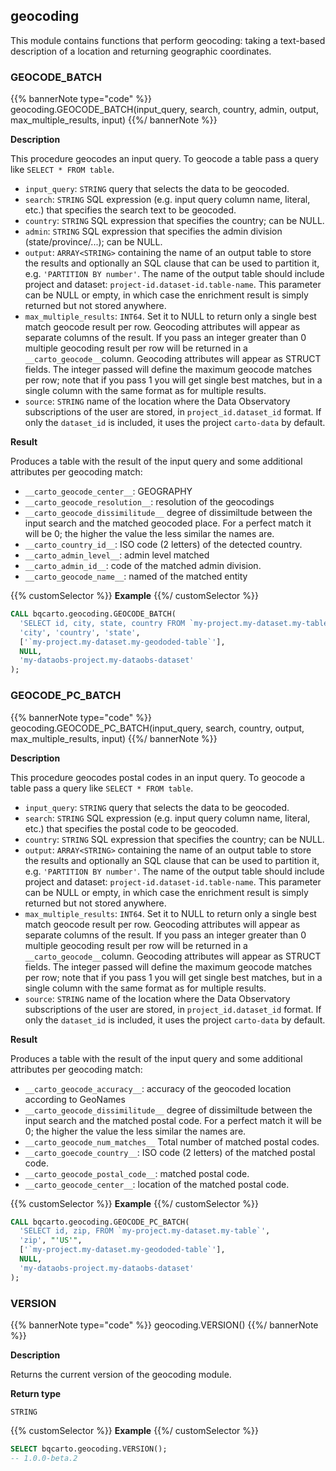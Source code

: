 ## geocoding

<div class="badges"><div class="experimental"></div><div class="advanced"></div></div>

This module contains functions that perform geocoding: taking a text-based description of a location and returning geographic coordinates.

### GEOCODE_BATCH

{{% bannerNote type="code" %}}
geocoding.GEOCODE_BATCH(input_query, search, country, admin, output, max_multiple_results, input)
{{%/ bannerNote %}}

**Description**

This procedure geocodes an input query. To geocode a table pass a query like `SELECT * FROM table`.

* `input_query`: `STRING` query that selects the data to be geocoded.
* `search`: `STRING` SQL expression (e.g. input query column name, literal, etc.) that specifies the search text to be geocoded.
* `country`: `STRING` SQL expression that specifies the country; can be NULL.
* `admin`: `STRING` SQL expression that specifies the admin division (state/province/...); can be NULL.
* `output`: `ARRAY<STRING>` containing the name of an output table to store the results and optionally an SQL clause that can be used to partition it, e.g. `'PARTITION BY number'`. The name of the output table should include project and dataset: `project-id.dataset-id.table-name`. This parameter can be NULL or empty, in which case the enrichment result is simply returned but not stored anywhere.
* `max_multiple_results`: `INT64`. Set it to NULL to return only a single best match geocode result per row. Geocoding attributes will appear as separate columns of the result. If you pass an integer greater than 0 multiple geocoding result per row will be returned in a `__carto_geocode__`column. Geocoding attributes will appear as STRUCT fields. The integer passed will define the maximum geocode matches per row;
note that if you pass 1 you will get single best matches, but in a single column with the same format as for multiple results.
* `source`: `STRING` name of the location where the Data Observatory subscriptions of the user are stored, in `project_id.dataset_id` format. If only the `dataset_id` is included, it uses the project `carto-data` by default.

**Result**

Produces a table with the result of the input query and some additional attributes per geocoding match:

* `__carto_geocode_center__`: GEOGRAPHY
* `__carto_geocode_resolution__`: resolution of the geocodings
* `__carto_geocode_dissimilitude__` degree of dissimiltude between the input search and the matched geocoded place. For a perfect match it will be 0; the higher the value the less similar the names are.
* `__carto_country_id__`: ISO code (2 letters) of the detected country.
* `__carto_admin_level__`: admin level matched
* `__carto_admin_id__`: code of the matched admin division.
* `__carto_geocode_name__`: named of the matched entity

{{% customSelector %}}
**Example**
{{%/ customSelector %}}

```sql
CALL bqcarto.geocoding.GEOCODE_BATCH(
  'SELECT id, city, state, country FROM `my-project.my-dataset.my-table`',
  'city', 'country', 'state',
  ['`my-project.my-dataset.my-geododed-table`'],
  NULL,
  'my-dataobs-project.my-dataobs-dataset'
);
```

### GEOCODE_PC_BATCH

{{% bannerNote type="code" %}}
geocoding.GEOCODE_PC_BATCH(input_query, search, country, output, max_multiple_results, input)
{{%/ bannerNote %}}

**Description**

This procedure geocodes postal codes in an input query. To geocode a table pass a query like `SELECT * FROM table`.

* `input_query`: `STRING` query that selects the data to be geocoded.
* `search`: `STRING` SQL expression (e.g. input query column name, literal, etc.) that specifies the postal code to be geocoded.
* `country`: `STRING` SQL expression that specifies the country; can be NULL.
* `output`: `ARRAY<STRING>` containing the name of an output table to store the results and optionally an SQL clause that can be used to partition it, e.g. `'PARTITION BY number'`. The name of the output table should include project and dataset: `project-id.dataset-id.table-name`. This parameter can be NULL or empty, in which case the enrichment result is simply returned but not stored anywhere.
* `max_multiple_results`: `INT64`. Set it to NULL to return only a single best match geocode result per row. Geocoding attributes will appear as separate columns of the result. If you pass an integer greater than 0 multiple geocoding result per row will be returned in a `__carto_geocode__`column. Geocoding attributes will appear as STRUCT fields. The integer passed will define the maximum geocode matches per row;
note that if you pass 1 you will get single best matches, but in a single column with the same format as for multiple results.
* `source`: `STRING` name of the location where the Data Observatory subscriptions of the user are stored, in `project_id.dataset_id` format. If only the `dataset_id` is included, it uses the project `carto-data` by default.

**Result**

Produces a table with the result of the input query and some additional attributes per geocoding match:

* `__carto_geocode_accuracy__`: accuracy of the geocoded location according to GeoNames
* `__carto_geocode_dissimilitude__` degree of dissimiltude between the input search and the matched postal code. For a perfect match it will be 0; the higher the value the less similar the names are.
* `__carto_geocode_num_matches__` Total number of matched postal codes.
* `__carto_goecode_country__`: ISO code (2 letters) of the matched postal code.
* `__carto_geocode_postal_code__`: matched  postal code.
* `__carto_geocode_center__`: location of the matched postal code.

{{% customSelector %}}
**Example**
{{%/ customSelector %}}

```sql
CALL bqcarto.geocoding.GEOCODE_PC_BATCH(
  'SELECT id, zip, FROM `my-project.my-dataset.my-table`',
  'zip', "'US'",
  ['`my-project.my-dataset.my-geododed-table`'],
  NULL,
  'my-dataobs-project.my-dataobs-dataset'
);
```


### VERSION

{{% bannerNote type="code" %}}
geocoding.VERSION()
{{%/ bannerNote %}}

**Description**

Returns the current version of the geocoding module.

**Return type**

`STRING`

{{% customSelector %}}
**Example**
{{%/ customSelector %}}

```sql
SELECT bqcarto.geocoding.VERSION();
-- 1.0.0-beta.2
```